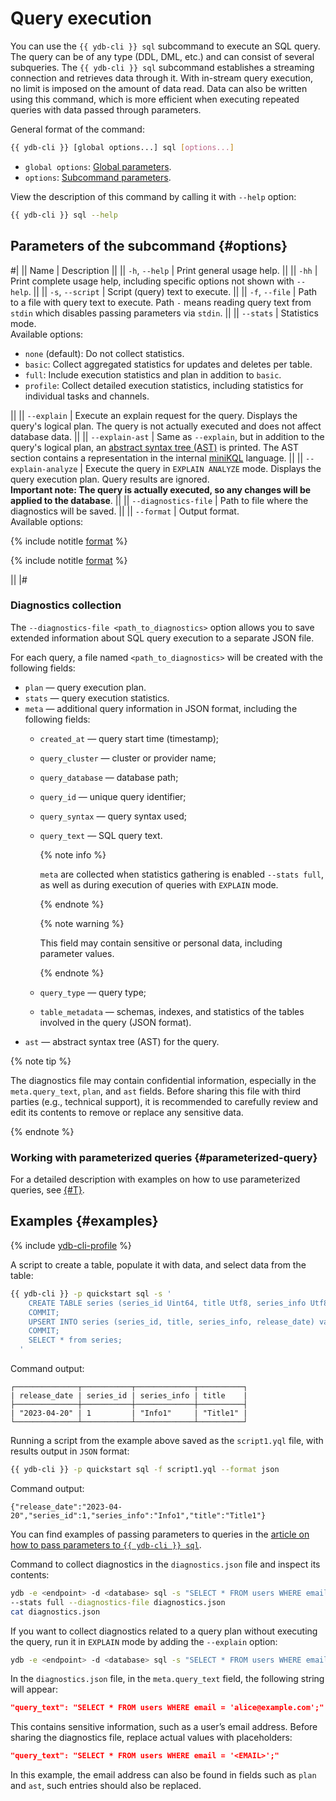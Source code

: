 # Query execution

You can use the `{{ ydb-cli }} sql` subcommand to execute an SQL query. The query can be of any type (DDL, DML, etc.) and can consist of several subqueries. The `{{ ydb-cli }} sql` subcommand establishes a streaming connection and retrieves data through it. With in-stream query execution, no limit is imposed on the amount of data read. Data can also be written using this command, which is more efficient when executing repeated queries with data passed through parameters.

General format of the command:

```bash
{{ ydb-cli }} [global options...] sql [options...]
```

* `global options`: [Global parameters](commands/global-options.md).
* `options`: [Subcommand parameters](#options).

View the description of this command by calling it with `--help` option:

```bash
{{ ydb-cli }} sql --help
```

## Parameters of the subcommand {#options}

#|
|| Name | Description ||
|| `-h`, `--help` | Print general usage help. ||
|| `-hh` | Print complete usage help, including specific options not shown with `--help`. ||
|| `-s`, `--script` | Script (query) text to execute. ||
|| `-f`, `--file` | Path to a file with query text to execute. Path `-` means reading query text from `stdin` which disables passing parameters via `stdin`. ||
|| `--stats` | Statistics mode.<br/>Available options:<br/><ul><li>`none` (default): Do not collect statistics.</li><li>`basic`: Collect aggregated statistics for updates and deletes per table.</li><li>`full`: Include execution statistics and plan in addition to `basic`.</li><li>`profile`: Collect detailed execution statistics, including statistics for individual tasks and channels.</li></ul> ||
|| `--explain` | Execute an explain request for the query. Displays the query's logical plan. The query is not actually executed and does not affect database data. ||
|| `--explain-ast` | Same as `--explain`, but in addition to the query's logical plan, an [abstract syntax tree (AST)](https://en.wikipedia.org/wiki/Abstract_syntax_tree) is printed. The AST section contains a representation in the internal [miniKQL](../../concepts/glossary.md#minikql) language. ||
|| `--explain-analyze` | Execute the query in `EXPLAIN ANALYZE` mode. Displays the query execution plan. Query results are ignored.<br/>**Important note: The query is actually executed, so any changes will be applied to the database**. ||
|| `--diagnostics-file` | Path to file where the diagnostics will be saved. ||
|| `--format` | Output format.<br/>Available options:

{% include notitle [format](./_includes/result_format_common.md) %}

{% include notitle [format](./_includes/result_format_csv_tsv.md) %}

||
|#

### Diagnostics collection

The `--diagnostics-file <path_to_diagnostics>` option allows you to save extended information about SQL query execution to a separate JSON file.

For each query, a file named `<path_to_diagnostics>` will be created with the following fields:

- `plan` — query execution plan.
- `stats` — query execution statistics.
- `meta` — additional query information in JSON format, including the following fields:
    - `created_at` — query start time (timestamp);
    - `query_cluster` — cluster or provider name;
    - `query_database` — database path;
    - `query_id` — unique query identifier;
    - `query_syntax` — query syntax used;
    - `query_text` — SQL query text.

      {% note info %}

      `meta` are collected when statistics gathering is enabled `--stats full`, as well as during execution of queries with `EXPLAIN` mode.

      {% endnote %}

      {% note warning %}

      This field may contain sensitive or personal data, including parameter values.

      {% endnote %}

    - `query_type` — query type;
    - `table_metadata` — schemas, indexes, and statistics of the tables involved in the query (JSON format).
- `ast` — abstract syntax tree (AST) for the query.

{% note tip %}

The diagnostics file may contain confidential information, especially in the `meta.query_text`, `plan`, and `ast` fields. Before sharing this file with third parties (e.g., technical support), it is recommended to carefully review and edit its contents to remove or replace any sensitive data.

{% endnote %}

### Working with parameterized queries {#parameterized-query}

For a detailed description with examples on how to use parameterized queries, see [{#T}](parameterized-query-execution.md).

## Examples {#examples}

{% include [ydb-cli-profile](../../_includes/ydb-cli-profile.md) %}

A script to create a table, populate it with data, and select data from the table:

```bash
{{ ydb-cli }} -p quickstart sql -s '
    CREATE TABLE series (series_id Uint64, title Utf8, series_info Utf8, release_date Date, PRIMARY KEY (series_id));
    COMMIT;
    UPSERT INTO series (series_id, title, series_info, release_date) values (1, "Title1", "Info1", Cast("2023-04-20" as Date));
    COMMIT;
    SELECT * from series;
  '
```

Command output:

```text
┌──────────────┬───────────┬─────────────┬──────────┐
| release_date | series_id | series_info | title    |
├──────────────┼───────────┼─────────────┼──────────┤
| "2023-04-20" | 1         | "Info1"     | "Title1" |
└──────────────┴───────────┴─────────────┴──────────┘
```

Running a script from the example above saved as the `script1.yql` file, with results output in `JSON` format:

```bash
{{ ydb-cli }} -p quickstart sql -f script1.yql --format json
```

Command output:

```text
{"release_date":"2023-04-20","series_id":1,"series_info":"Info1","title":"Title1"}
```

You can find examples of passing parameters to queries in the [article on how to pass parameters to `{{ ydb-cli }} sql`](parameterized-query-execution.md).

Command to collect diagnostics in the `diagnostics.json` file and inspect its contents:

```bash
ydb -e <endpoint> -d <database> sql -s "SELECT * FROM users WHERE email = 'alice@example.com';" \
--stats full --diagnostics-file diagnostics.json
cat diagnostics.json
```

If you want to collect diagnostics related to a query plan without executing the query, run it in `EXPLAIN` mode by adding the `--explain` option:

```bash
ydb -e <endpoint> -d <database> sql -s "SELECT * FROM users WHERE email = 'alice@example.com';" --explain --diagnostics-file diagnostics.json
```

In the `diagnostics.json` file, in the `meta.query_text` field, the following string will appear:

```json
"query_text": "SELECT * FROM users WHERE email = 'alice@example.com';"
```

This contains sensitive information, such as a user’s email address. Before sharing the diagnostics file, replace actual values with placeholders:

```json
"query_text": "SELECT * FROM users WHERE email = '<EMAIL>';"
```

In this example, the email address can also be found in fields such as `plan` and `ast`, such entries should also be replaced.
